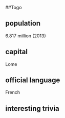 ##Togo
## population
6.817 million (2013)

## capital
Lome
 
## official language
French

## interesting trivia



